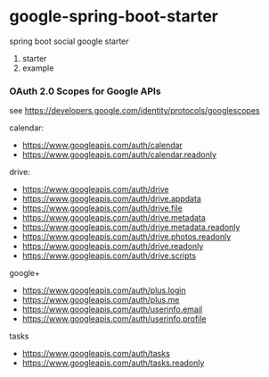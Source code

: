 # google-spring-boot-starter
spring boot social google starter

1. starter
2. example
 


### OAuth 2.0 Scopes for Google APIs

see https://developers.google.com/identity/protocols/googlescopes

calendar:
* https://www.googleapis.com/auth/calendar
* https://www.googleapis.com/auth/calendar.readonly

drive:
* https://www.googleapis.com/auth/drive
* https://www.googleapis.com/auth/drive.appdata
* https://www.googleapis.com/auth/drive.file
* https://www.googleapis.com/auth/drive.metadata
* https://www.googleapis.com/auth/drive.metadata.readonly 
* https://www.googleapis.com/auth/drive.photos.readonly
* https://www.googleapis.com/auth/drive.readonly
* https://www.googleapis.com/auth/drive.scripts

google+
* https://www.googleapis.com/auth/plus.login
* https://www.googleapis.com/auth/plus.me
* https://www.googleapis.com/auth/userinfo.email 
* https://www.googleapis.com/auth/userinfo.profile

tasks
* https://www.googleapis.com/auth/tasks
* https://www.googleapis.com/auth/tasks.readonly


